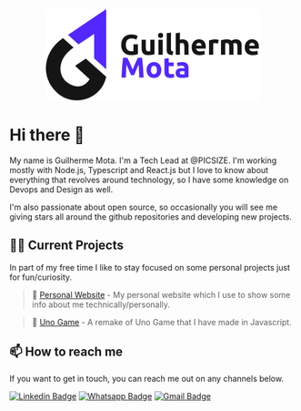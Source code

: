 <p align="center">
	<a href="https://guilherr.me" target="_blank" title="Open my website">
		<img
			src="assets/banner.png"
			alt="Preview image of Guilherme Mota."
		>
	</a>
</p>

# Hi there 👋

My name is Guilherme Mota. I'm a Tech Lead at @PICSIZE. I'm working mostly with Node.js, Typescript and React.js but I love to know about everything that revolves around technology, so I have some knowledge on Devops and Design as well.

I'm also passionate about open source, so occasionally you will see me giving stars all around the github repositories and developing new projects.


## 👨‍💻 Current Projects

In part of my free time I like to stay focused on some personal projects just for fun/curiosity.

> 💎 [Personal Website](https://guilherr.me) - My personal website which I use to show some info about me technically/personally.

> 🎴 [Uno Game](https://uno.guilherr.me) - A remake of Uno Game that I have made in Javascript.

## 📫️ How to reach me

If you want to get in touch, you can reach me out on any channels below.

[![Linkedin Badge](https://img.shields.io/badge/-Linkedin-blue?style=flat-square&logo=Linkedin&logoColor=white&link=https://linkedin.guilherr.me)](https://linkedin.guilherr.me)
[![Whatsapp Badge](https://img.shields.io/badge/-Whatsapp-green?style=flat-square&logo=Whatsapp&logoColor=white&link=https://whatsapp.guilherr.me)](https://whatsapp.guilherr.me)
[![Gmail Badge](https://img.shields.io/badge/-Gmail-c14438?style=flat-square&logo=Gmail&logoColor=white&link=https://mail.guilherr.me)](https://mail.guilherr.me)